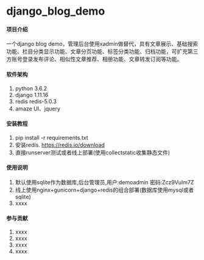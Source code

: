 #  django_blog_demo

#### 项目介绍
一个django blog demo，管理后台使用xadmin做替代，具有文章展示、基础搜索功能、栏目分类显示功能、文章分页功能、标签分类功能、归档功能，可扩充第三方账号登录发布评论、相似性文章推荐、相册功能、文章转发订阅等功能。

#### 软件架构
1. python 3.6.2
2. django 1.11.16
3. redis redis-5.0.3
4. amaze UI、jquery


#### 安装教程

1. pip install -r requirements.txt
2. 安装redis. https://redis.io/download
3. 直接runserver测试或者线上部署(使用collectstatic收集静态文件)

#### 使用说明

1. 默认使用sqlite作为数据库,后台管理员,用户:demoadmin 密码:Zcz9VuIm7Z
2. 线上使用nginx+gunicorn+django+redis的组合部署(数据库使用mysql或者sqlite)
3. xxxx

#### 参与贡献

1. xxxx
2. xxxx
3. xxxx
4. xxxx